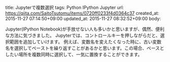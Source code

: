 title: Jupyterで複数選択
tags: Python IPython Jupyter
url: https://qiita.com/SaitoTsutomu/items/0720ff0233f4d0364c37
created_at: 2015-11-27 07:14:50+09:00
updated_at: 2015-11-27 08:32:52+09:00
body:

Jupyter(IPython Notebook)が手放せない人も多いかと思いますが、偶然、便利な方法に気づきました。
Jupyterでは、コントロールキーを押しながらだと、選択範囲を追加していけます。
例えば、変数名を変えたくなった時に、古い変数名を選択してペーストを繰り返すことがあるかと思います。この場合、ペースとしたい場所を複数同時に選択して、一気に置換することができます。

